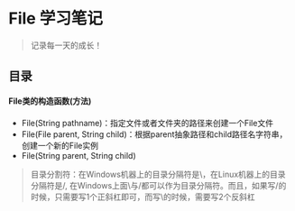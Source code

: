 # File 学习笔记

> 记录每一天的成长！

## 目录

#### File类的构造函数(方法)

- File(String pathname)：指定文件或者文件夹的路径来创建一个File文件
- File(File parent, String child)：根据parent抽象路径和child路径名字符串，创建一个新的File实例
- File(String parent, String child)

> 目录分割符：在Windows机器上的目录分隔符是\，在Linux机器上的目录分隔符是/,
> 在Windows上面\与/都可以作为目录分隔符。而且，如果写/的时候，只需要写1个正斜杠即可，而写\的时候，需要写2个反斜杠
